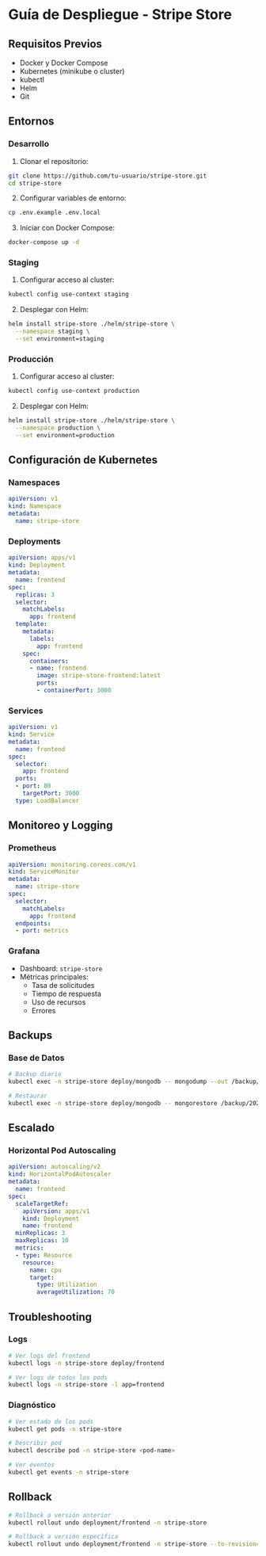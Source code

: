 # Guía de Despliegue - Stripe Store

## Requisitos Previos
- Docker y Docker Compose
- Kubernetes (minikube o cluster)
- kubectl
- Helm
- Git

## Entornos

### Desarrollo
1. Clonar el repositorio:
```bash
git clone https://github.com/tu-usuario/stripe-store.git
cd stripe-store
```

2. Configurar variables de entorno:
```bash
cp .env.example .env.local
```

3. Iniciar con Docker Compose:
```bash
docker-compose up -d
```

### Staging
1. Configurar acceso al cluster:
```bash
kubectl config use-context staging
```

2. Desplegar con Helm:
```bash
helm install stripe-store ./helm/stripe-store \
  --namespace staging \
  --set environment=staging
```

### Producción
1. Configurar acceso al cluster:
```bash
kubectl config use-context production
```

2. Desplegar con Helm:
```bash
helm install stripe-store ./helm/stripe-store \
  --namespace production \
  --set environment=production
```

## Configuración de Kubernetes

### Namespaces
```yaml
apiVersion: v1
kind: Namespace
metadata:
  name: stripe-store
```

### Deployments
```yaml
apiVersion: apps/v1
kind: Deployment
metadata:
  name: frontend
spec:
  replicas: 3
  selector:
    matchLabels:
      app: frontend
  template:
    metadata:
      labels:
        app: frontend
    spec:
      containers:
      - name: frontend
        image: stripe-store-frontend:latest
        ports:
        - containerPort: 3000
```

### Services
```yaml
apiVersion: v1
kind: Service
metadata:
  name: frontend
spec:
  selector:
    app: frontend
  ports:
  - port: 80
    targetPort: 3000
  type: LoadBalancer
```

## Monitoreo y Logging

### Prometheus
```yaml
apiVersion: monitoring.coreos.com/v1
kind: ServiceMonitor
metadata:
  name: stripe-store
spec:
  selector:
    matchLabels:
      app: frontend
  endpoints:
  - port: metrics
```

### Grafana
- Dashboard: `stripe-store`
- Métricas principales:
  - Tasa de solicitudes
  - Tiempo de respuesta
  - Uso de recursos
  - Errores

## Backups

### Base de Datos
```bash
# Backup diario
kubectl exec -n stripe-store deploy/mongodb -- mongodump --out /backup/$(date +%Y%m%d)

# Restaurar
kubectl exec -n stripe-store deploy/mongodb -- mongorestore /backup/20240101
```

## Escalado

### Horizontal Pod Autoscaling
```yaml
apiVersion: autoscaling/v2
kind: HorizontalPodAutoscaler
metadata:
  name: frontend
spec:
  scaleTargetRef:
    apiVersion: apps/v1
    kind: Deployment
    name: frontend
  minReplicas: 3
  maxReplicas: 10
  metrics:
  - type: Resource
    resource:
      name: cpu
      target:
        type: Utilization
        averageUtilization: 70
```

## Troubleshooting

### Logs
```bash
# Ver logs del frontend
kubectl logs -n stripe-store deploy/frontend

# Ver logs de todos los pods
kubectl logs -n stripe-store -l app=frontend
```

### Diagnóstico
```bash
# Ver estado de los pods
kubectl get pods -n stripe-store

# Describir pod
kubectl describe pod -n stripe-store <pod-name>

# Ver eventos
kubectl get events -n stripe-store
```

## Rollback
```bash
# Rollback a versión anterior
kubectl rollout undo deployment/frontend -n stripe-store

# Rollback a versión específica
kubectl rollout undo deployment/frontend -n stripe-store --to-revision=2
``` 